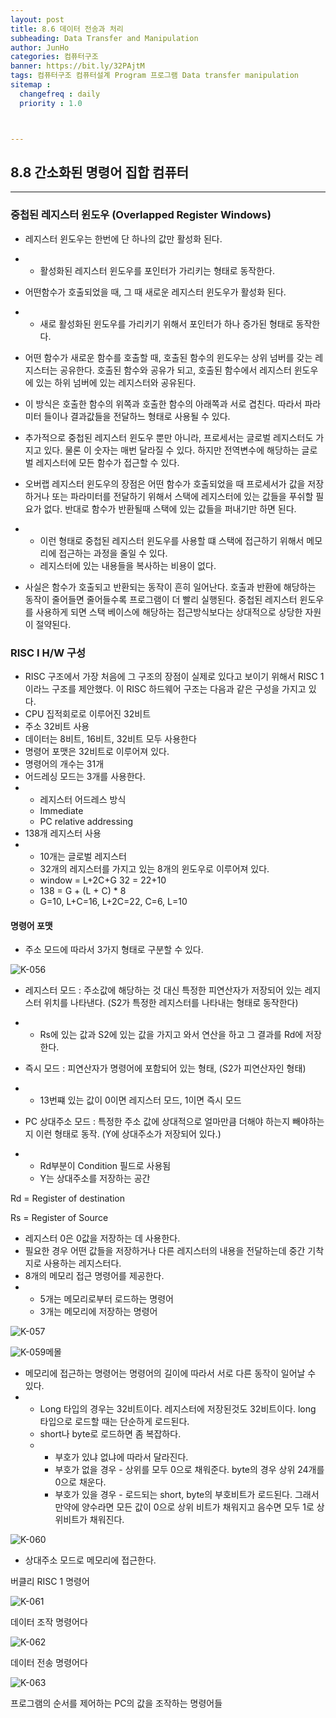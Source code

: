 ```yaml
---
layout: post
title: 8.6 데이터 전송과 처리
subheading: Data Transfer and Manipulation
author: JunHo
categories: 컴퓨터구조
banner: https://bit.ly/32PAjtM
tags: 컴퓨터구조 컴퓨터설계 Program 프로그램 Data transfer manipulation
sitemap :
  changefreq : daily
  priority : 1.0



---
```




## 8.8 간소화된 명령어 집합 컴퓨터

---

### 중첩된 레지스터 윈도우 (Overlapped Register Windows)

- 레지스터 윈도우는 한번에 단 하나의 값만 활성화 된다.
- - 활성화된 레지스터 윈도우를 포인터가 가리키는 형태로 동작한다.
- 어떤함수가 호출되었을 때, 그 때 새로운 레지스터 윈도우가 활성화 된다.
- - 새로 활성화된 윈도우를 가리키기 위해서 포인터가 하나 증가된 형태로 동작한다.
- 어떤 함수가 새로운 함수를 호출할 때, 호출된 함수의 윈도우는 상위 넘버를 갖는 레지스터는 공유한다. 호출된 함수와 공유가 되고, 호출된 함수에서 레지스터 윈도우에 있는 하위 넘버에 있는 레지스터와 공유된다.
- 이 방식은 호출한 함수의 위쪽과 호출한 함수의 아래쪽과 서로 겹친다. 따라서 파라미터 들이나 결과값들을 전달하느 형태로 사용될 수 있다.

- 추가적으로 중첩된 레지스터 윈도우 뿐만 아니라, 프로세서는 글로벌 레지스터도 가지고 있다. 물론 이 숫자는 매번 달라질 수 있다. 하지만 전역변수에 해당하는 글로벌 레지스터에 모든 함수가 접근할 수 있다.
- 오버랩 레지스터 윈도우의 장점은 어떤 함수가 호출되었을 때 프로세서가 값을 저장하거나 또는 파라미터를 전달하기 위해서 스택에 레지스터에 있는 값들을 푸쉬할 필요가 없다. 반대로 함수가 반환될때 스택에 있는 값들을 퍼내기만 하면 된다. 
- - 이런 형태로 중첩된 레지스터 윈도우를 사용할 떄 스택에 접근하기 위해서 메모리에 접근하는 과정을 줄일 수 있다. 
  - 레지스터에 있는 내용들을 복사하는 비용이 없다.
- 사실은 함수가 호출되고 반환되는 동작이 흔히 일어난다. 호출과 반환에 해당하는 동작이 줄어들면 줄어들수록 프로그램이 더 빨리 실행된다. 중첩된 레지스터 윈도우를 사용하게 되면 스택 베이스에 해당하는 접근방식보다는 상대적으로 상당한 자원이 절약된다.



### RISC I H/W 구성

- RISC 구조에서 가장 처음에 그 구조의 장점이 실제로 있다고 보이기 위해서 RISC 1 이라느 구조를 제안했다. 이 RISC 하드웨어 구조는 다음과 같은 구성을 가지고 있다.
- CPU 집적회로로 이루어진 32비트
- 주소 32비트 사용
- 데이터는 8비트, 16비트, 32비트 모두 사용한다
- 명령어 포맷은 32비트로 이루어져 있다.
- 명령어의 개수는 31개
- 어드레싱 모드는 3개를 사용한다.
- - 레지스터 어드레스 방식
  - Immediate
  - PC relative addressing
- 138개 레지스터 사용
- - 10개는 글로벌 레지스터
  - 32개의 레지스터를 가지고 있는 8개의 윈도우로 이루어져 있다.
  - window = L+2C+G    32 = 22+10
  - 138 = G + (L + C) * 8
  - G=10, L+C=16, L+2C=22, C=6, L=10

#### 명령어 포맷

- 주소 모드에 따라서 3가지 형태로 구분할 수 있다.

![K-056](https://user-images.githubusercontent.com/38898759/119849924-05c0bd00-bf48-11eb-9c22-bfa9084c091b.png)

- 레지스터 모드 : 주소값에 해당하는 것 대신 특정한 피연산자가 저장되어 있는 레지스터 위치를 나타낸다. (S2가 특정한 레지스터를 나타내는 형태로 동작한다)

- - Rs에 있는 값과 S2에 있는 값을 가지고 와서 연산을 하고 그 결과를 Rd에 저장한다.

- 즉시 모드 : 피연산자가 명령어에 포함되어 있는 형태, (S2가 피연산자인 형태)
- - 13번쨰 있는 값이 0이면 레지스터 모드, 1이면 즉시 모드
- PC 상대주소 모드 : 특정한 주소 값에 상대적으로 얼마만큼 더해야 하는지 빼야하는지 이런 형태로 동작. (Y에 상대주소가 저장되어 있다.) 
- - Rd부분이 Condition 필드로 사용됨
  - Y는 상대주소를 저장하는 공간

Rd = Register of destination

Rs = Register of Source



- 레지스터 0은 0값을 저장하는 데 사용한다.
- 필요한 경우 어떤 값들을 저장하거나 다른 레지스터의 내용을 전달하는데 중간 기착지로 사용하는 레지스터다.
- 8개의 메모리 접근 명령어를 제공한다.
- - 5개는 메모리로부터 로드하는 명령어
  - 3개는 메모리에 저장하는 명령어

![K-057](https://user-images.githubusercontent.com/38898759/119851227-335a3600-bf49-11eb-8c39-1160fde6728b.png)

 ![K-059](https://user-images.githubusercontent.com/38898759/119851863-c09d8a80-bf49-11eb-9903-933910596693.png)메몰

- 메모리에 접근하는 명령어는 명령어의 길이에 따라서 서로 다른 동작이 일어날 수 있다.
- - Long 타입의 경우는 32비트이다. 레지스터에 저장된것도 32비트이다. long 타입으로 로드할 때는 단순하게 로드된다.
  - short나 byte로 로드하면 좀 복잡하다.
  - - 부호가 있냐 없냐에 따라서 달라진다.
    - 부호가 없을 경우 - 상위를 모두 0으로 채워준다. byte의 경우 상위 24개를 0으로 채운다.
    - 부호가 있을 경우 - 로드되는 short, byte의 부호비트가 로드된다. 그래서 만약에 양수라면 모든 값이 0으로 상위 비트가 채워지고 음수면 모두 1로 상위비트가 채워진다.

![K-060](https://user-images.githubusercontent.com/38898759/119852389-386bb500-bf4a-11eb-8834-44ca58d9dcfe.png)

- 상대주소 모드로 메모리에 접근한다.



버클리 RISC 1 명령어

![K-061](https://user-images.githubusercontent.com/38898759/119852766-8da7c680-bf4a-11eb-9711-b849ad2ea862.png)

데이터 조작 명령어다

![K-062](https://user-images.githubusercontent.com/38898759/119852947-b5972a00-bf4a-11eb-8ba2-cbfe9e0aad1b.png)

데이터 전송 명령어다



![K-063](https://user-images.githubusercontent.com/38898759/119853693-630a3d80-bf4b-11eb-9bb1-b5771d102f9e.png)

프로그램의 순서를 제어하는 PC의 값을 조작하는 명령어들

